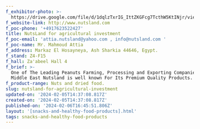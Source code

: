 ```yaml
---
f_exhibitor-photo: >-
  https://drive.google.com/file/d/1dqlzTxrIG_IttZKGFcg7TcthW5KtINjr/view?usp=drive_link
f_website-link: http://www.nutsland.com
f_poc-phone: '+4917623522427'
title: NutsLand for agricultural investment
f_poc-email: 'attia.nutsland@yahoo.com , info@nutsland.com '
f_poc-name: Mr. Mahmoud Attia
f_address: Markaz El Hosayneya, Ash Sharkia 44646, Egypt.
f_stand: Z4-F15
f_hall: Za'abeel Hall 4
f_brief: >-
  One of The Leading Peanuts Farming, Processing and Exporting Companies in The
  Middle East Nutsland is well known For Its Premium Quality Products.
f_product-range: Nuts and dried food.
slug: nutsland-for-agricultural-investment
updated-on: '2024-02-05T14:37:08.817Z'
created-on: '2024-02-05T14:37:08.817Z'
published-on: '2024-02-06T16:45:51.806Z'
layout: '[snacks-and-healthy-food-products].html'
tags: snacks-and-healthy-food-products
---
```



